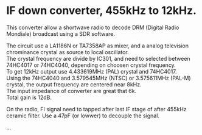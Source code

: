 # IF down converter, 455kHz to 12kHz.
This converter allow a shortwave radio to decode DRM (Digital Radio Mondiale) broadcast using a SDR software.  
  
The circuit use a LA1186N or TA7358AP as mixer, and a analog television chrominance crystal as source to local oscillator.  
The crystal frequency are divide by IC301, and need to selected between 74HC4017 or 74HC4040, depending on choosen crystal frequency.  
To get 12kHz output use 4.433619MHz (PAL) crystal and 74HC4017.  
Using the 74HC4040 and 3.579545MHz (NTSC) or 3.575611MHz (PAL-M) crystal, the output frequency are centered near 8kHz.  
The input impedance of converter are great that 6k.  
Total gain is 12dB.  
  
On the radio, FI signal need to tapped after last IF stage of after 455kHz ceramic filter. Use a 47pF (or lowwer) to decouple the signal.  
  
...






